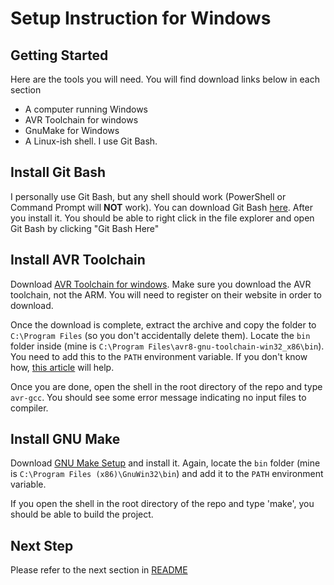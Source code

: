 # Setup Instruction for Windows

## Getting Started
Here are the tools you will need. You will find download links below in each section
 - A computer running Windows
 - AVR Toolchain for windows
 - GnuMake for Windows
 - A Linux-ish shell. I use Git Bash.

## Install Git Bash
I personally use Git Bash, but any shell should work (PowerShell or Command Prompt will **NOT** work). You can download Git Bash [here](https://gitforwindows.org/). After you install it. You should be able to right click in the file explorer and open Git Bash by clicking "Git Bash Here"

## Install AVR Toolchain
Download [AVR Toolchain for windows](https://www.microchip.com/mplab/avr-support/avr-and-arm-toolchains-c-compilers). Make sure you download the AVR toolchain, not the ARM. You will need to register on their website in order to download. 

Once the download is complete, extract the archive and copy the folder to `C:\Program Files` (so you don't accidentally delete them). Locate the `bin` folder inside (mine is `C:\Program Files\avr8-gnu-toolchain-win32_x86\bin`). You need to add this to the `PATH` environment variable. If you don't know how, [this article](https://www.architectryan.com/2018/03/17/add-to-the-path-on-windows-10/) will help.

Once you are done, open the shell in the root directory of the repo and type `avr-gcc`. You should see some error message indicating no input files to compiler.

## Install GNU Make
Download [GNU Make Setup](http://gnuwin32.sourceforge.net/packages/make.htm) and install it. Again, locate the `bin` folder (mine is `C:\Program Files (x86)\GnuWin32\bin`) and add it to the `PATH` environment variable.

If you open the shell in the root directory of the repo and type 'make', you should be able to build the project.

## Next Step
Please refer to the next section in [README](../README.md)